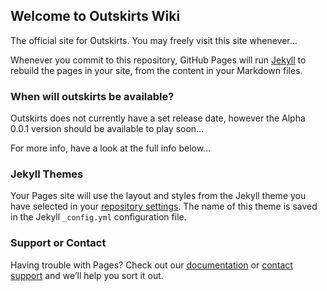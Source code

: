 ## Welcome to Outskirts Wiki

The official site for Outskirts. You may freely visit this site whenever...

Whenever you commit to this repository, GitHub Pages will run [Jekyll](https://jekyllrb.com/) to rebuild the pages in your site, from the content in your Markdown files.

### When will outskirts be available?

Outskirts does not currently have a set release date, however the Alpha 0.0.1 version should be available to play soon...

For more info, have a look at the full info below...

### Jekyll Themes

Your Pages site will use the layout and styles from the Jekyll theme you have selected in your [repository settings](https://github.com/Sh4dowGaming/outskirts.wiki.com/settings). The name of this theme is saved in the Jekyll `_config.yml` configuration file.

### Support or Contact

Having trouble with Pages? Check out our [documentation](https://help.github.com/categories/github-pages-basics/) or [contact support](https://github.com/contact) and we’ll help you sort it out.
